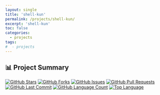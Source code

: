```yaml
---
layout: single
title: 'shell-kun'
permalink: /projects/shell-kun/
excerpt: 'shell-kun'
toc: false
categories:
  - projects
tags:
#  - projects
---
```


## 📊 Project Summary

[![GitHub Stars](https://img.shields.io/github/stars/nntin/shell-kun?style=flat-square)](https://github.com/nntin/shell-kun/stargazers)
[![GitHub Forks](https://img.shields.io/github/forks/nntin/shell-kun?style=flat-square)](https://github.com/nntin/shell-kun/network)
[![GitHub Issues](https://img.shields.io/github/issues/nntin/shell-kun?style=flat-square)](https://github.com/nntin/shell-kun/issues)
[![GitHub Pull Requests](https://img.shields.io/github/issues-pr/nntin/shell-kun?style=flat-square)](https://github.com/nntin/shell-kun/pulls)
[![GitHub Last Commit](https://img.shields.io/github/last-commit/nntin/shell-kun?style=flat-square)](https://github.com/nntin/shell-kun/commits)
[![GitHub Language Count](https://img.shields.io/github/languages/count/nntin/shell-kun?style=flat-square)](https://github.com/nntin/shell-kun)
[![Top Language](https://img.shields.io/github/languages/top/nntin/shell-kun?style=flat-square)](https://github.com/nntin/shell-kun)

